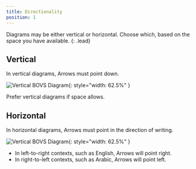 ```yaml
---
title: Directionality
position: 1
---
```


Diagrams may be either vertical or horizontal. Choose which, based on the space you have available.
{: .lead}


## Vertical

In vertical diagrams, Arrows must point down.

![Vertical BOVS Diagram](/visualisation/diagrams/bovs-core-directionality-vertical.png){: style="width: 62.5%" }

Prefer vertical diagrams if space allows.


## Horizontal

In horizontal diagrams, Arrows must point in the direction of writing.

![Vertical BOVS Diagram](/visualisation/diagrams/bovs-core-directionality-horizontal.png){: style="width: 62.5%" }

* In left-to-right contexts, such as English, Arrows will point right.
* In right-to-left contexts, such as Arabic, Arrows will point left.